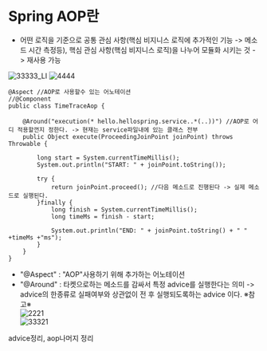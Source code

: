 __Spring AOP란__
===================
- 어떤 로직을 기준으로 공통 관심 사항(핵심 비지니스 로직에 추가적인 기능 -> 메소드 시간 측정등), 핵심 관심 사항(핵심 비지니스 로직)을 나누어 모듈화 시키는 것 -> 재사용 가능

![33333_LI](https://user-images.githubusercontent.com/96917871/152482171-43ff9207-8d81-4133-a776-64b16b0a474f.jpg)
![4444](https://user-images.githubusercontent.com/96917871/152482228-9eb665fe-4506-4333-9aaf-319a313ba643.PNG)

```
@Aspect //AOP로 사용할수 있는 어노테이션
//@Component
public class TimeTraceAop {

    @Around("execution(* hello.hellospring.service..*(..))") //AOP로 어디 적용할껀지 정한다. -> 현재는 service파일내에 있는 클래스 전부
    public Object execute(ProceedingJoinPoint joinPoint) throws Throwable {

        long start = System.currentTimeMillis();
        System.out.println("START: " + joinPoint.toString());

        try {
            return joinPoint.proceed(); //다음 메소드로 진행된다 -> 실제 메소드로 실행된다.
        }finally {
            long finish = System.currentTimeMillis();
            long timeMs = finish - start;

            System.out.println("END: " + joinPoint.toString() + " " +timeMs +"ms");
        }
    }
}
```
- "@Aspect" : "AOP"사용하기 위해 추가하는 어노테이션
- "@Around" : 타켓으로하는 메소드를 감싸서 특정 advice를 실행한다는 의미 -> advice의 한종류로 실패여부와 상관없이 전 후 실행되도록하는 advice 이다.
  ※참고※      
![2221](https://user-images.githubusercontent.com/96917871/152764577-d0e2bc7d-5241-4dee-8eb3-73bee433a4b4.PNG)    
![33321](https://user-images.githubusercontent.com/96917871/152764743-c0e71bd5-9dd6-4610-9a9c-d67152e287f6.PNG)


  
advice정리, aop나머지 정리

